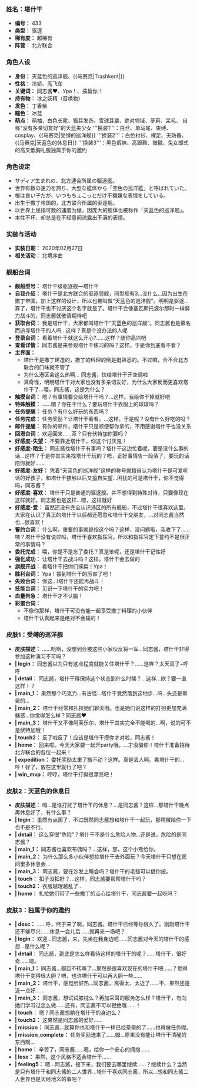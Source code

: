 ### 姓名：塔什干
* **编号：** 433
* **类型：** 驱逐
* **稀有度：** 超稀有
* **阵营：** 北方联合


### 角色人设
* **身份：** 天蓝色的巡洋舰、{{马赛克|Trashkent|}}
* **性格：** 冷娇、高飞车
* **关键词：** 同志酱❤、Ура！、揍扁你！
* **持有物：** 冰之妖精（召唤物）
* **发色：** 丁香紫
* **瞳色：** 冰蓝
* **萌点：** 萌袖、白色长靴、猫耳发饰、雪球耳罩、绝对领域、萝莉、呆毛、
自称“没有多亲切友好”的天蓝美少女
'''换装1'''：白丝、单马尾、束缚、cosplay、{{马赛克|受缚的巡洋舰}}
'''换装2'''：白色衬衫、裸足、无防备、{{马赛克|天蓝色的休息日}}
'''换装3'''：黑色裤袜、高跟鞋、微醺、兔女郎式的高叉低胸礼服独属于你的邀约


### 角色设定
* サディア生まれの、北方連合所属の駆逐艦。
* 世界有数の速力を誇り、大型な艦体から「空色の巡洋艦」と呼ばれていた。
* 根は良い子だが、いつもちょこっとだけ不機嫌な表情をしている。
* 出生于撒丁帝国的，北方联合所属的驱逐舰。
* 以世界上屈指可数的速度为傲，因庞大的舰体也被称作「天蓝色的巡洋舰」。
* 本性不坏、却总是在不经意间流露出不满的表情。


### 实装与活动
* **实装日期：** 2020年02月27日
* **相关活动：** 北境序曲


### 舰船台词
* **舰船型号：** 塔什干级驱逐舰—塔什干
* **自我介绍：** 塔什干是北方联合的驱逐领舰，同型舰有3…没什么…因为出生在撒丁帝国，加上这样的设计，所以也被叫做“天蓝色的巡洋舰”。明明是驱逐…算了，塔什干也不讨厌这个名字就是了。塔什干会像塞瓦斯托波尔那时一样努力战斗的，同志酱就敬请期待吧
* **获取台词：** 我是塔什干，大家都叫塔什干“天蓝色的巡洋舰”。同志酱也是慕名而追寻塔什干的人吗…这样？真是个没办法的人呢
* **登录台词：** 看着塔什干就这么开心?……这样？随你高兴吧
* **查看详情：** 同志酱是来参观塔什干练习的吗？这样。于是你到底看不看？
* **主界面：**
  * 塔什干是撒丁建造的，撒丁的料理的倒是挺熟悉的。不过嘛，合不合北方联合的口味就不管了
  * 为什么港区会这么热啊… 同志酱，快给塔什干开空调啦
  * 真奇怪，明明塔什干对大家也没有多亲切友好，为什么大家反而更喜欢塔什干了…喂，同志酱，这是为什么？
* **触摸台词：** 嗯？有事情要交给塔什干吗？…这样。我给你干掉就好吧
* **特殊触摸：** ……嗯？你在干什么？要玩塔什干衣服上的球球吗？
* **任务提醒：** 任务？有什么好玩的东西吗？
* **任务完成：** 任务奖励？让塔什干看看。…这样。于是呢？没有什么好吃的吗？
* **邮件提醒：** 有你的邮件，塔什干只是顺便帮你拿的，不用感谢塔什干也没关系
* **回港台词：** 欢迎回来……茶？只有伏特加你要吗？
* **好感度-失望：** 不要靠近塔什干，你这个讨厌鬼！
* **好感度-陌生：** 同志酱找塔什干有事吗？塔什干这边忙着呢，要是没什么事的话…这样？于是你其实来找塔什干玩的？唔，正好事情告一段落了，要玩的话陪你就好……
* **好感度-友好：** 凭着“天蓝色的巡洋舰”这样的称号就擅自认为塔什干是可爱听话的好孩子，和塔什干接触以后又擅自失望…困扰的可是塔什干，你不觉得吗，同志酱？
* **好感度-喜欢：** 塔什干只是普通的驱逐舰。并不想得到特殊对待，只要像现在这样就好。同志酱也是这样…嗯，这样就好
* **好感度-爱：** 虽然还没有完全认识港区的所有舰船，不过塔什干很喜欢这里。大家在认识了真正的塔什干以后都还愿意和塔什干交朋友，…对同志酱当然也…很喜欢！
* **誓约台词：** 什么啊，重要的事就是指这个吗？这样，没问题哦，我收下了……咦？塔什干没有说过吗，塔什干喜欢指挥官。所以和指挥官定下誓约不是很正常的事情吗？
* **委托完成：** 喂，你是不是忘了委托？真是笨呢，还是塔什干记性好
* **强化成功：** 让塔什干去战斗吗？这样。塔什干会去做的
* **旗舰开战：** 看塔什干把你们揍扁！Ура！
* **胜利台词：** Ура！尝到塔什干的厉害了吧！
* **失败台词：** 你这…!塔什干还能再战斗！
* **技能台词：** 见识一下塔什干的实力吧！
* **血量告急：** 塔什干才不认输！
* **彩蛋台词：**
  * 不像你那样，塔什干可没有能一起享受撒丁料理的小伙伴
  * 塔什干认真起来是绝对不会输的！


### 皮肤1：受缚的巡洋舰
* **皮肤描述：** ……哈啊，没想到会被这些小家伙反将一军…同志酱，塔什干非得参加这种演习不可吗？
* **| login：** 同志酱以为只有这点程度就能关住塔什干？……这样？太天真了~呼呼
* **| detail：** 同志酱，塔什干得保持这个状态到什么时候？…这样…欸？要一直这样！？
* **| main_1：** 果然那个巧克力…有古怪…塔什干竟然落到这地步…呜…头还是晕晕的…
* **| main_2：** 塔什干经常和扎拉她们聊天哦。也是她们说这样的打扮更加充满魅惑…你觉得怎么样？同志酱❤
* **| main_3：** 塔什干又不像阿芙乐尔，塔什干其实完全不能喝的…啊，说的可不是伏特加哦！
* **| touch2：** 反了啦反了！应该是塔什干摸你才对啦，同志酱！
* **| home：** 回来啦。今天大家要一起开party哦。…才没骗你！塔什干准备招待北方联合的各位一起来！
* **| expedition：** 委托奖励太重了搬不动？这样。真是丢人啊。看塔什干的…哼！好了，放在这里就行了吧？
* **| win_mvp：** 哼哼，塔什干打得很漂亮吧！


### 皮肤2：天蓝色的休息日
* **皮肤描述：** 呣…是谁打扰了塔什干的休息？…是同志酱？这样…那塔什干晚点再休息好了，有什么事？
* **| login：** 虽然有点困了，不过既然同志酱想和塔什干一起玩，那稍微陪你一下也不是不行。
* **| detail：** 这么穿很“危险”？塔什干不是什么危险人物…还是说，危险的是同志酱？
* **| main_1：** 同志酱也喜欢布偶吗？…这样，那，这个小熊给你。
* **| main_2：** 为什么那么多小伙伴想拉塔什干去外面玩？今天塔什干只想在房间里多休息会…
* **| main_3：** 同志酱，要在沙发上睡会吗？塔什干的毛毯可以借你披。
* **| touch：** 扣子没扣好？…这样，同志酱要帮帮塔什干吗？
* **| touch2：** 衣服越理越乱了…
* **| home：** 扎拉她们带了一些撒丁的点心给塔什干，同志酱要一起吃吗？


### 皮肤3：独属于你的邀约
* **| desc：** ……呼，终于来了啊，同志酱。塔什干已经等你很久了。刚刚塔什干还不够尽兴……休息一会儿后……就再来一场吧？
* **| login：** 欢迎…同志酱，来，先坐在我身边吧……同志酱对今天的塔什干的感想…是什么呢？
* **| detail：** 同志酱，到底是怎么样看待这样的塔什干的呢？……塔什干，很好奇……嗯。
* **| main_1：** 同志酱…都目不转睛了…果然是很喜欢现在的塔什干吧……？觉得塔什干变得很大胆？唔，也许塔什干可以再大胆一些……
* **| main_2：** 塔什干，感觉脸好热…同志酱，离得太、太近了……不、果然还是近一点好……
* **| main_3：** 同志酱，想试试膝枕么？再加采耳的服务怎么样？塔什干，有向她们学习过怎么做……还有，同志酱不可以拒绝哦……！
* **| touch：** 嗯？同志酱想躺在塔什干的身边么？
* **| touch2：** 这果然是同志酱的爱好……
* **| mission：** 同志酱…就算你也和塔什干一样已经晕晕的了……也得做任务呢。
* **| mission_complete：** 任务奖励送来了……姆…原来没有能让塔什干清醒的东西啊…
* **| home：** 辛苦了，同志酱……嗯，给你一个安心的拥抱……
* **| lose：** 果然，这个风格不适合塔什干……
* **| feeling5：** 嗯…同志酱，接下来，我们要去哪里继续……？继续什么？当然是只有塔什干和同志酱的二人世界…塔什干喜欢同志酱，所以…想和同志酱二人世界也是天经地义的事吧？
